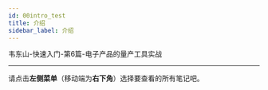 ```yaml
---
id: 00intro_test
title: 介绍
sidebar_label: 介绍
---
```


韦东山-快速入门-第6篇-电子产品的量产工具实战





---

请点击**左侧菜单**（移动端为**右下角**）选择要查看的所有笔记吧。